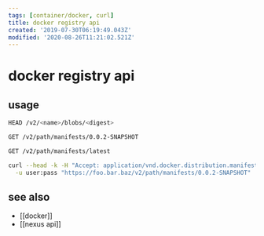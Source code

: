 ```yaml
---
tags: [container/docker, curl]
title: docker registry api
created: '2019-07-30T06:19:49.043Z'
modified: '2020-08-26T11:21:02.521Z'
---
```


# docker registry api

## usage
```sh
HEAD /v2/<name>/blobs/<digest>

GET /v2/path/manifests/0.0.2-SNAPSHOT

GET /v2/path/manifests/latest

curl --head -k -H "Accept: application/vnd.docker.distribution.manifest.v2+json" \
  -u user:pass "https://foo.bar.baz/v2/path/manifests/0.0.2-SNAPSHOT"
```

## see also
- [[docker]]
- [[nexus api]]


